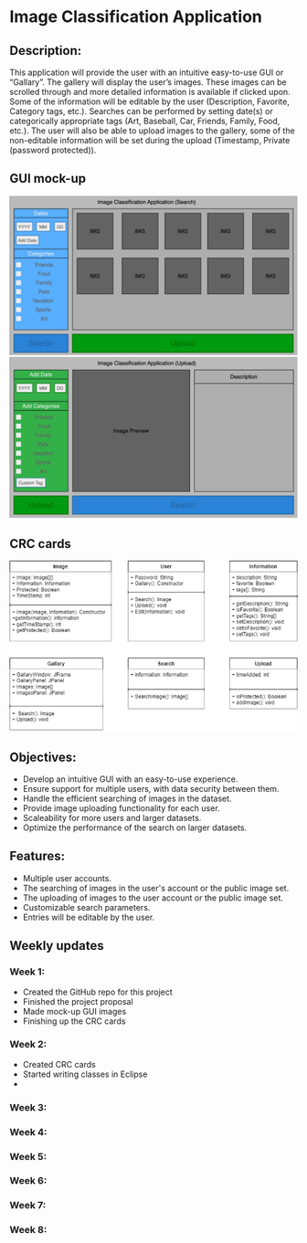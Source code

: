 # Image Classification Application

## Description:
This application will provide the user with an intuitive easy-to-use GUI or “Gallary”. The gallery will display the user’s images. These images can be scrolled through and more detailed information is available if clicked upon. Some of the information will be editable by the user (Description, Favorite, Category tags, etc.). Searches can be performed by setting date(s) or categorically appropriate tags (Art, Baseball, Car, Friends, Family, Food, etc.). The user will also be able to upload images to the gallery, some of the non-editable information will be set during the upload (Timestamp, Private (password protected)).

## GUI mock-up
![This is the GUI image](Images/ImageClassificationApplicationGUIsearch.jpg)
![This is the GUI image](Images/ImageClassificationApplicationGUIupload.jpg)

## CRC cards
![This is the CRC cards image](Images/CICS191UMLFinalProject.png)

## Objectives:
* Develop an intuitive GUI with an easy-to-use experience.
* Ensure support for multiple users, with data security between them.
* Handle the efficient searching of images in the dataset.
* Provide image uploading functionality for each user.
* Scaleability for more users and larger datasets.
* Optimize the performance of the search on larger datasets.

## Features:
* Multiple user accounts.
* The searching of images in the user's account or the public image set.
* The uploading of images to the user account or the public image set.
* Customizable search parameters.
* Entries will be editable by the user.

## Weekly updates

### Week 1:
* Created the GitHub repo for this project
* Finished the project proposal
* Made mock-up GUI images
* Finishing up the CRC cards
### Week 2:
* Created CRC cards
* Started writing classes in Eclipse
* 
### Week 3:
### Week 4:
### Week 5:
### Week 6:
### Week 7:
### Week 8:
